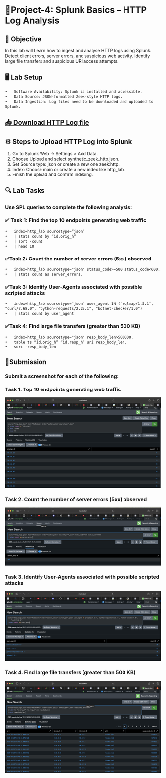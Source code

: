 
# 🚀Project-4: Splunk Basics – HTTP Log Analysis

## 🎯 Objective
In this lab will Learn how to ingest and analyse HTTP logs using Splunk.
Detect client errors, server errors, and suspicious web activity.
Identify large file transfers and suspicious URI access attempts.

## 🖥️ Lab Setup

	•	Software Availability: Splunk is installed and accessible.
	•	Data Source: JSON-formatted Zeek-style HTTP logs.
	•	Data Ingestion: Log files need to be downloaded and uploaded to Splunk.


##  <a href=""> 📥 Download HTTP Log file </a>



## ⚙️ Steps to Upload HTTP Log into Splunk

1. Go to Splunk Web → Settings > Add Data.
2. Choose Upload and select synthetic_zeek_http.json.
3. Set Source type: json or create a new one zeek:http.
4. Index: Choose main or create a new index like http_lab.
5. Finish the upload and confirm indexing.

## 🔍 Lab Tasks

### Use SPL queries to complete the following analysis:

### ✅ Task 1: Find the top 10 endpoints generating web traffic

	•	index=http_lab sourcetype=“json”
	•	| stats count by “id.orig_h”
	•	| sort -count
	•	| head 10

### ✅Task 2: Count the number of server errors (5xx) observed

	•	index=http_lab sourcetype="json" status_code>=500 status_code<600.
	•	| stats count as server_errors.

### ✅Task 3: Identify User-Agents associated with possible scripted attacks

	•	index=http_lab sourcetype="json" user_agent IN ("sqlmap/1.5.1", "curl/7.68.0", "python-requests/2.25.1", "botnet-checker/1.0")
	•	| stats count by user_agent
	
### ✅Task 4: Find large file transfers (greater than 500 KB)

  	•	index=http_lab sourcetype="json" resp_body_len>500000.
	•	table ts “id.orig_h” “id.resp_h” uri resp_body_len.
	•	sort -resp_body_len



## 📸Submission

### Submit a screenshot for each of the following:

### Task 1. Top 10 endpoints generating web traffic
![image alt](https://github.com/sachinpatil-soc/30-Day-SOC-Analyst-Challenge-2025/blob/9ad2320d179a50b2c1c064558d67a6f8c5a89237/Images/http_log_1.png)

### Task 2. Count the number of server errors (5xx) observed
![image alt](https://github.com/sachinpatil-soc/30-Day-SOC-Analyst-Challenge-2025/blob/9ad2320d179a50b2c1c064558d67a6f8c5a89237/Images/http_server_error_2.png)

### Task 3. Identify User-Agents associated with possible scripted attacks
![image alt](https://github.com/sachinpatil-soc/30-Day-SOC-Analyst-Challenge-2025/blob/9ad2320d179a50b2c1c064558d67a6f8c5a89237/Images/http_user_agent_3.png)

### Task 4. Find large file transfers (greater than 500 KB)
![image alt](https://github.com/sachinpatil-soc/30-Day-SOC-Analyst-Challenge-2025/blob/9ad2320d179a50b2c1c064558d67a6f8c5a89237/Images/http_file_transfer_4.png)